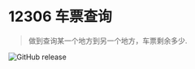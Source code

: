 # 12306 车票查询
> 做到查询某一个地方到另一个地方，车票剩余多少.


![GitHub release](https://img.shields.io/github/release/SamDu1998/12306rObOt.svg)
